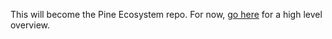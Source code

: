This will become the Pine Ecosystem repo. For now, [go here](https://github.com/jeremyckahn/pine/wiki/Ecosystem) for a high level overview.